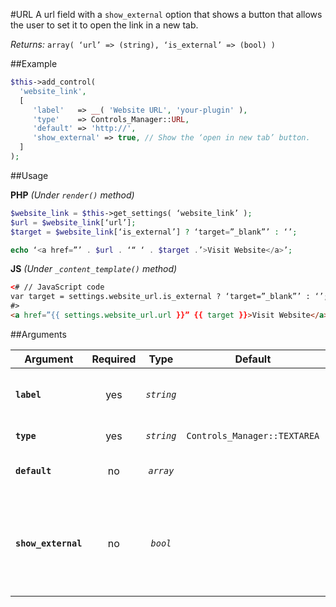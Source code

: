 #URL
A url field with a `show_external` option that shows a button that allows the user to set it to open the link in a new tab.

*Returns:* `array( ‘url’ => (string), ‘is_external’ => (bool) )`

##Example

```php
$this->add_control(
  'website_link',
  [
     'label'   => __( 'Website URL', 'your-plugin' ),
     'type'    => Controls_Manager::URL,
     'default' => 'http://',
     'show_external' => true, // Show the ‘open in new tab’ button.
  ]
);
```

##Usage

**PHP** *(Under `render()` method)*
```php
$website_link = $this->get_settings( ‘website_link’ );
$url = $website_link[‘url’];
$target = $website_link[‘is_external’] ? ‘target=”_blank”’ : ‘’;

echo ‘<a href=”’ . $url . ‘“ ‘ . $target .’>Visit Website</a>’;
```

**JS** *(Under `_content_template()` method)*
```html
<# // JavaScript code 
var target = settings.website_url.is_external ? ‘target=”_blank”’ : ‘’;
#>
<a href=”{{ settings.website_url.url }}” {{ target }}>Visit Website</a>
```

##Arguments

Argument           | Required   | Type         | Default                      | Description
------------       | :--------: | :------:     | :--------------------------: | ---------------------------------------------
**`label`**        | yes        | *`string`*   |                              | The label of the control - displayed next to it
**`type`**         | yes        | *`string`*   | `Controls_Manager::TEXTAREA` | The type of the control
**`default`**      | no         | *`array`*    |                              | The default value of the control
**`show_external`**| no         | *`bool`*     |                              | Shows a toggle button that allows user to set it to open the link in a new tab
